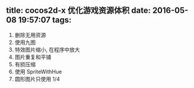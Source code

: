 title: cocos2d-x 优化游戏资源体积
date: 2016-05-08 19:57:07
tags:
---


1. 删除无用资源
2. 使用九图
3. 特效图片缩小, 在程序中放大
4. 图片重复和平铺
5. 有损压缩
6. 使用 SpriteWithHue
7. 圆形图片只使用 1/4
